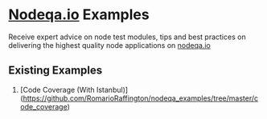 # [Nodeqa.io](http://nodeqa.io/) Examples
Receive expert advice on node test modules, tips and best practices on 
delivering the highest quality node applications on [nodeqa.io](http://nodeqa.io/)

## Existing Examples

1. [Code Coverage (With Istanbul)] (https://github.com/RomarioRaffington/nodeqa_examples/tree/master/code_coverage) 

